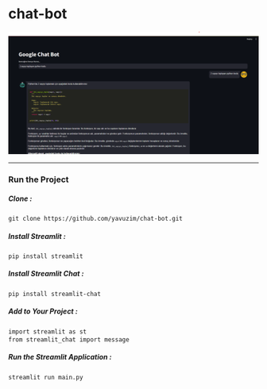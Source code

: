 # chat-bot

<img src="screen.png" />

<hr/>

<h3>Run the Project</h3>

<h5>Clone : </h5>

```
git clone https://github.com/yavuzim/chat-bot.git
```

<h5>Install Streamlit :</h5>

```
pip install streamlit
```

<h5>Install Streamlit Chat : </h5>

```
pip install streamlit-chat
```

<h5>Add to Your Project : </h5>

```
import streamlit as st
from streamlit_chat import message
```

<h5>Run the Streamlit Application : </h5>

```
streamlit run main.py
```
